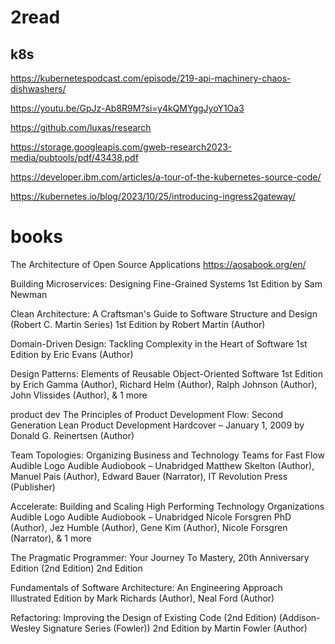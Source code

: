 # 2read

## k8s
https://kubernetespodcast.com/episode/219-api-machinery-chaos-dishwashers/ 

https://youtu.be/GpJz-Ab8R9M?si=y4kQMYggJyoY1Oa3 

https://github.com/luxas/research 

https://storage.googleapis.com/gweb-research2023-media/pubtools/pdf/43438.pdf 

https://developer.ibm.com/articles/a-tour-of-the-kubernetes-source-code/ 

https://kubernetes.io/blog/2023/10/25/introducing-ingress2gateway/ 

# books
The Architecture of Open Source Applications
https://aosabook.org/en/ 

Building Microservices: Designing Fine-Grained Systems 1st Edition
by Sam Newman

Clean Architecture: A Craftsman's Guide to Software Structure and Design (Robert C. Martin Series) 1st Edition
by Robert Martin (Author)

Domain-Driven Design: Tackling Complexity in the Heart of Software 1st Edition
by Eric Evans (Author)

Design Patterns: Elements of Reusable Object-Oriented Software 1st Edition
by Erich Gamma (Author), Richard Helm (Author), Ralph Johnson (Author), John Vlissides (Author), & 1 more 

product dev 
The Principles of Product Development Flow: Second Generation Lean Product Development Hardcover – January 1, 2009
by Donald G. Reinertsen (Author)

Team Topologies: Organizing Business and Technology Teams for Fast Flow Audible Logo Audible Audiobook – Unabridged
Matthew Skelton (Author), Manuel Pais (Author), Edward Bauer (Narrator), IT Revolution Press (Publisher)

Accelerate: Building and Scaling High Performing Technology Organizations Audible Logo Audible Audiobook – Unabridged
Nicole Forsgren PhD (Author), Jez Humble (Author), Gene Kim (Author), Nicole Forsgren (Narrator), & 1 more

The Pragmatic Programmer: Your Journey To Mastery, 20th Anniversary Edition (2nd Edition) 2nd Edition

Fundamentals of Software Architecture: An Engineering Approach Illustrated Edition
by Mark Richards (Author), Neal Ford (Author)

Refactoring: Improving the Design of Existing Code (2nd Edition) (Addison-Wesley Signature Series (Fowler)) 2nd Edition
by Martin Fowler (Author)
